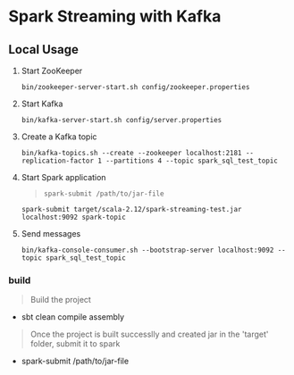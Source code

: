 # Spark Streaming with Kafka
## Local Usage

1. Start ZooKeeper

    `bin/zookeeper-server-start.sh config/zookeeper.properties`

2. Start Kafka

    `bin/kafka-server-start.sh config/server.properties`
    
3. Create a Kafka topic

    `bin/kafka-topics.sh --create --zookeeper localhost:2181 --replication-factor 1 --partitions 4 --topic spark_sql_test_topic`
    
4. Start Spark application

    >`spark-submit /path/to/jar-file`
    
    `spark-submit target/scala-2.12/spark-streaming-test.jar localhost:9092 spark-topic`

5. Send messages

    `bin/kafka-console-consumer.sh --bootstrap-server localhost:9092 --topic spark_sql_test_topic`

### build
> Build the project
* sbt clean compile assembly

> Once the project is built successlly and created jar in the 'target' folder, submit it to spark
* spark-submit /path/to/jar-file


